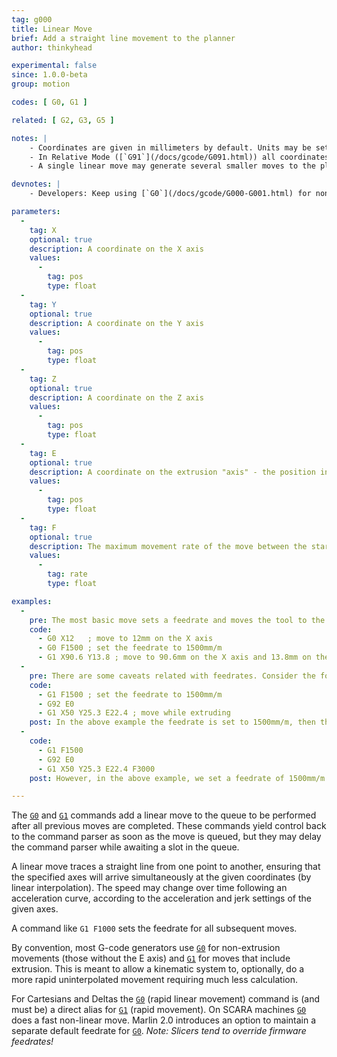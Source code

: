 ```yaml
---
tag: g000
title: Linear Move
brief: Add a straight line movement to the planner
author: thinkyhead

experimental: false
since: 1.0.0-beta
group: motion

codes: [ G0, G1 ]

related: [ G2, G3, G5 ]

notes: |
    - Coordinates are given in millimeters by default. Units may be set to inches by [`G20`](/docs/gcode/G020.html).
    - In Relative Mode ([`G91`](/docs/gcode/G091.html)) all coordinates are interpreted as relative, adding onto the previous position.
    - A single linear move may generate several smaller moves to the planner due to kinematics and bed leveling compensation. Printing performance can be tuned by adjusting segments-per-second.

devnotes: |
    - Developers: Keep using [`G0`](/docs/gcode/G000-G001.html) for non-print moves. It makes G-code more adaptable to lasers, engravers, etc.

parameters:
  -
    tag: X
    optional: true
    description: A coordinate on the X axis
    values:
      -
        tag: pos
        type: float
  -
    tag: Y
    optional: true
    description: A coordinate on the Y axis
    values:
      -
        tag: pos
        type: float
  -
    tag: Z
    optional: true
    description: A coordinate on the Z axis
    values:
      -
        tag: pos
        type: float
  -
    tag: E
    optional: true
    description: A coordinate on the extrusion "axis" - the position in filament to extrude up to between the start and end point.
    values:
      -
        tag: pos
        type: float
  -
    tag: F
    optional: true
    description: The maximum movement rate of the move between the start and end point. The feedrate set here applies to subsequent moves that omit this parameter.
    values:
      -
        tag: rate
        type: float

examples:
  -
    pre: The most basic move sets a feedrate and moves the tool to the given position.
    code:
      - G0 X12   ; move to 12mm on the X axis
      - G0 F1500 ; set the feedrate to 1500mm/m
      - G1 X90.6 Y13.8 ; move to 90.6mm on the X axis and 13.8mm on the Y axis
  -
    pre: There are some caveats related with feedrates. Consider the following&#x3A;
    code:
      - G1 F1500 ; set the feedrate to 1500mm/m
      - G92 E0
      - G1 X50 Y25.3 E22.4 ; move while extruding
    post: In the above example the feedrate is set to 1500mm/m, then the tool is moved 50mm on the X axis and 25.3mm on the Y axis while extruding 22.4mm of filament between the two points.
  -
    code:
      - G1 F1500
      - G92 E0
      - G1 X50 Y25.3 E22.4 F3000
    post: However, in the above example, we set a feedrate of 1500mm/m on line 1 then do the move described above, accelerating to a feedrate of 3000mm/m (if possible). The extrusion will accelerate along with the X and Y movement, so everything stays synchronized.

---
```

The [`G0`](/docs/gcode/G000-G001.html) and [`G1`](/docs/gcode/G000-G001.html) commands add a linear move to the queue to be performed after all previous moves are completed. These commands yield control back to the command parser as soon as the move is queued, but they may delay the command parser while awaiting a slot in the queue.

A linear move traces a straight line from one point to another, ensuring that the specified axes will arrive simultaneously at the given coordinates (by linear interpolation). The speed may change over time following an acceleration curve, according to the acceleration and jerk settings of the given axes.

A command like `G1 F1000` sets the feedrate for all subsequent moves.

By convention, most G-code generators use [`G0`](/docs/gcode/G000-G001.html) for non-extrusion movements (those without the E axis) and [`G1`](/docs/gcode/G000-G001.html) for moves that include extrusion. This is meant to allow a kinematic system to, optionally, do a more rapid uninterpolated movement requiring much less calculation.

For Cartesians and Deltas the [`G0`](/docs/gcode/G000-G001.html) (rapid linear movement) command is (and must be) a direct alias for [`G1`](/docs/gcode/G000-G001.html) (rapid movement). On SCARA machines [`G0`](/docs/gcode/G000-G001.html) does a fast non-linear move. Marlin 2.0 introduces an option to maintain a separate default feedrate for [`G0`](/docs/gcode/G000-G001.html). *Note: Slicers tend to override firmware feedrates!*

